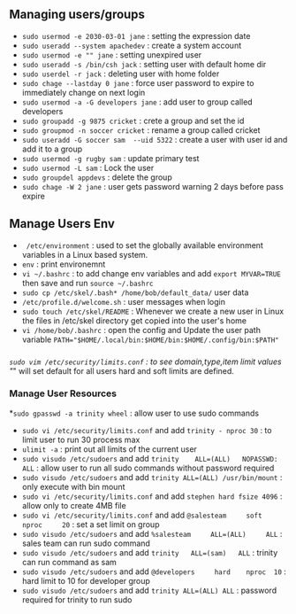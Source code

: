 
## Managing users/groups 
* `sudo usermod -e 2030-03-01 jane` : setting the expression date
* `sudo useradd --system apachedev` : create a system account 
* `sudo usermod -e "" jane` : setting unexpired user
* `sudo useradd -s /bin/csh jack` : setting user with default home dir
* `sudo userdel -r jack` : deleting user with home folder
* `sudo chage --lastday 0 jane` : force user password to expire to immediately change on next login
* `sudo usermod -a -G developers jane` : add user to group called developers
* `sudo groupadd -g 9875 cricket` : crete a group and set the id
* `sudo groupmod -n soccer cricket` : rename a group called cricket
* `sudo useradd -G soccer sam  --uid 5322` : create a user with user id and add it to a group 
* `sudo usermod -g rugby sam` : update primary test
* `sudo usermod -L sam` : Lock the user
* `sudo groupdel appdevs` : delete the group
* `sudo chage -W 2 jane` : user gets password warning  2 days before pass expire


## Manage Users Env
* ` /etc/environment` : used to set the globally available environment variables in a Linux based system.
* `env` : print environemnt 
* `vi ~/.bashrc` : to add change env variables and add `export MYVAR=TRUE` then save and run `source ~/.bashrc`
* `sudo cp /etc/skel/.bash* /home/bob/default_data/` user data
* `/etc/profile.d/welcome.sh` : user messages when login
* `sudo touch /etc/skel/README` : Whenever we create a new user in Linux the files in /etc/skel directory get copied into the user's home
* `vi /home/bob/.bashrc` : open the config and  Update the user path variable `PATH="$HOME/.local/bin:$HOME/bin:$HOME/.config/bin:$PATH"`

###

*`sudo vim /etc/security/limits.conf` : to see domain,type,item limit values "*" will set default for all users 
hard and soft limits are defined.  

### Manage User Resources
*`sudo gpasswd -a trinity wheel` : allow user to use sudo commands
* `sudo vi /etc/security/limits.conf` and add `trinity - nproc 30` : to limit user to run 30 process max
* `ulimit -a` : print out all limits of the current user
* `sudo visudo /etc/sudoers`  and add `trinity    ALL=(ALL)   NOPASSWD: ALL` : allow user to run all sudo commands without password required
* `sudo visudo /etc/sudoers`  and add `trinity ALL=(ALL) /usr/bin/mount` : only execute with bin mount
* `sudo vi /etc/security/limits.conf` and add `stephen hard fsize 4096` : allow only to create 4MB file
* `sudo vi /etc/security/limits.conf` and add `@salesteam     soft    nproc     20` : set a set limit on group
* `sudo visudo /etc/sudoers`  and add  `%salesteam     ALL=(ALL)     ALL` : sales team can run sudo command
* `sudo visudo /etc/sudoers`  and add  `trinity   ALL=(sam)   ALL` : trinity can run command as sam
* `sudo visudo /etc/sudoers` and add  `@developers     hard    nproc  10` : hard limit to 10 for developer group
* `sudo visudo /etc/sudoers` and add `trinity ALL=(ALL) ALL` : password required for trinity to run sudo
